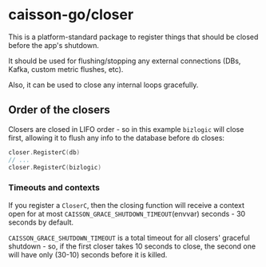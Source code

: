 # caisson-go/closer

This is a platform-standard package to register things that should be closed before the app's shutdown.

It should be used for flushing/stopping any external connections (DBs, Kafka, custom metric flushes, etc).

Also, it can be used to close any internal loops gracefully.

## Order of the closers

Closers are closed in LIFO order - so in this example `bizlogic` will close first, allowing it to flush any info to the database before `db` closes:

```go
closer.RegisterC(db)
// ...
closer.RegisterC(bizlogic)
```

### Timeouts and contexts

If you register a `CloserC`, then the closing function will receive a context open for at most `CAISSON_GRACE_SHUTDOWN_TIMEOUT`(envvar) seconds - 30 seconds by default.

`CAISSON_GRACE_SHUTDOWN_TIMEOUT` is a total timeout for all closers' graceful shutdown - so, if the first closer takes 10 seconds to close, the second one will have only (30-10) seconds before it is killed.
